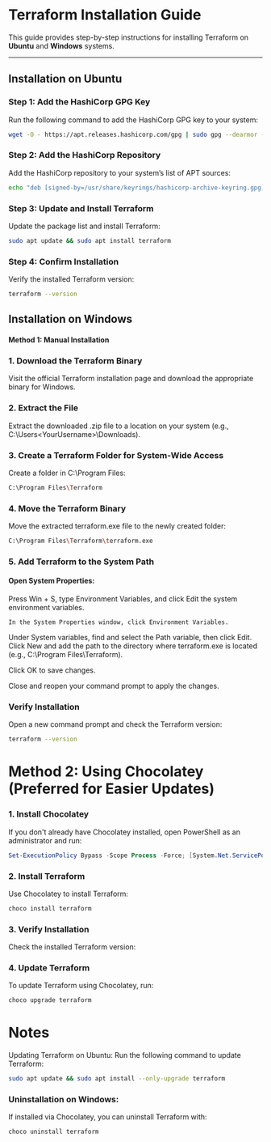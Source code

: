 # Terraform Installation Guide

This guide provides step-by-step instructions for installing Terraform on **Ubuntu** and **Windows** systems.

---

## Installation on Ubuntu

### Step 1: Add the HashiCorp GPG Key
Run the following command to add the HashiCorp GPG key to your system:
```bash
wget -O - https://apt.releases.hashicorp.com/gpg | sudo gpg --dearmor -o /usr/share/keyrings/hashicorp-archive-keyring.gpg
```

### Step 2: Add the HashiCorp Repository
Add the HashiCorp repository to your system’s list of APT sources:


```bash 
echo "deb [signed-by=/usr/share/keyrings/hashicorp-archive-keyring.gpg] https://apt.releases.hashicorp.com $(lsb_release -cs) main" | sudo tee /etc/apt/sources.list.d/hashicorp.list
```


### Step 3: Update and Install Terraform
Update the package list and install Terraform:



```bash
sudo apt update && sudo apt install terraform
```

### Step 4: Confirm Installation
Verify the installed Terraform version:

```bash
terraform --version
```


## Installation on Windows 

#### Method 1: Manual Installation

### 1. Download the Terraform Binary
Visit the official Terraform installation page and download the appropriate binary for Windows.

### 2. Extract the File
Extract the downloaded .zip file to a location on your system (e.g., C:\Users\<YourUsername>\Downloads).

### 3. Create a Terraform Folder for System-Wide Access

Create a folder in C:\Program Files:

```bash
C:\Program Files\Terraform
```


### 4. Move the Terraform Binary

Move the extracted terraform.exe file to the newly created folder:

```bash
C:\Program Files\Terraform\terraform.exe
```


### 5. Add Terraform to the System Path

#### Open System Properties:
Press Win + S, type Environment Variables, and click Edit the system environment variables.

    In the System Properties window, click Environment Variables.
Under System variables, find and select the Path variable, then click Edit.
Click New and add the path to the directory where terraform.exe is located (e.g., C:\Program Files\Terraform).

Click OK to save changes.

Close and reopen your command prompt to apply the changes.


### Verify Installation
Open a new command prompt and check the Terraform version:


```bash
terraform --version
```




# Method 2: Using Chocolatey (Preferred for Easier Updates)

### 1. Install Chocolatey

If you don't already have Chocolatey installed, open PowerShell as an administrator and run:


```powershell
Set-ExecutionPolicy Bypass -Scope Process -Force; [System.Net.ServicePointManager]::SecurityProtocol = [System.Net.ServicePointManager]::SecurityProtocol -bor 3072; iex ((New-Object System.Net.WebClient).DownloadString('https://community.chocolatey.org/install.ps1'))
```

### 2. Install Terraform
Use Chocolatey to install Terraform:

```powershell
choco install terraform
```

### 3. Verify Installation
Check the installed Terraform version:


### 4. Update Terraform
To update Terraform using Chocolatey, run:

```powershell
choco upgrade terraform
```


#

# Notes
Updating Terraform on Ubuntu: Run the following command to update Terraform:

```bash
sudo apt update && sudo apt install --only-upgrade terraform
```

### Uninstallation on Windows:
If installed via Chocolatey, you can uninstall Terraform with:

```powershell
choco uninstall terraform
```
